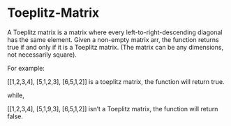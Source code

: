 # Toeplitz-Matrix
A Toeplitz matrix is a matrix where every left-to-right-descending diagonal has the same element.
Given a non-empty matrix arr, the function returns true if and only if it is a Toeplitz matrix.
(The matrix can be any dimensions, not necessarily square).

For example:

[[1,2,3,4],
[5,1,2,3],
[6,5,1,2]]
is a toeplitz matrix, the function will return true.

while,

[[1,2,3,4],
 [5,1,9,3],
 [6,5,1,2]]
isn’t a Toeplitz matrix, the function will return false.
